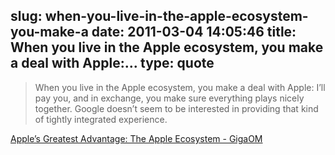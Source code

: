 slug: when-you-live-in-the-apple-ecosystem-you-make-a
date: 2011-03-04 14:05:46
title: When you live in the Apple ecosystem, you make a deal with Apple:...
type: quote
---

> When you live in the Apple ecosystem, you make a deal with Apple: I’ll pay you, and in exchange, you make sure everything plays nicely together. Google doesn’t seem to be interested in providing that kind of tightly integrated experience.

[Apple’s Greatest Advantage: The Apple Ecosystem - GigaOM](http://gigaom.com/apple/apples-greatest-advantage-the-apple-ecosystem-google/)
